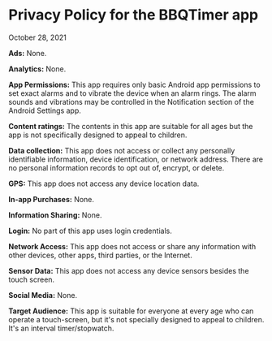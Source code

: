 # Privacy Policy for the BBQTimer app

October 28, 2021

**Ads:** None.

**Analytics:** None.

**App Permissions:** This app requires only basic Android app permissions to set exact alarms and to vibrate the device when an alarm rings. The alarm sounds and vibrations may be controlled in the Notification section of the Android Settings app.

**Content ratings:** The contents in this app are suitable for all ages but the app is not specifically designed to appeal to children.

**Data collection:** This app does not access or collect any personally identifiable information, device identification, or network address. There are no personal information records to opt out of, encrypt, or delete.

**GPS:** This app does not access any device location data.

**In-app Purchases:** None.

**Information Sharing:** None.

**Login:** No part of this app uses login credentials.

**Network Access:** This app does not access or share any information with other devices, other apps, third parties, or the Internet.

**Sensor Data:** This app does not access any device sensors besides the touch screen.

**Social Media:** None.

**Target Audience:** This app is suitable for everyone at every age who can operate a touch-screen, but it's not specially designed to appeal to children. It's an interval timer/stopwatch.
